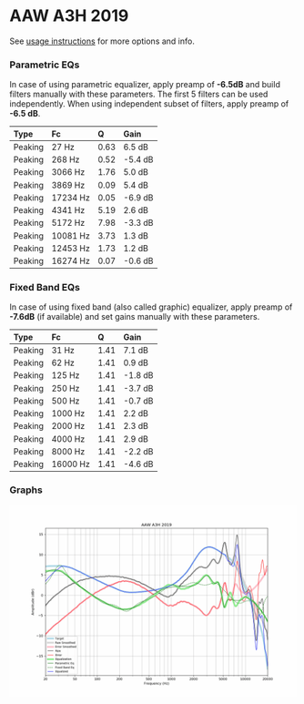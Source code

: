 # AAW A3H 2019
See [usage instructions](https://github.com/jaakkopasanen/AutoEq#usage) for more options and info.

### Parametric EQs
In case of using parametric equalizer, apply preamp of **-6.5dB** and build filters manually
with these parameters. The first 5 filters can be used independently.
When using independent subset of filters, apply preamp of **-6.5 dB**.

| Type    | Fc       |    Q | Gain    |
|:--------|:---------|:-----|:--------|
| Peaking | 27 Hz    | 0.63 | 6.5 dB  |
| Peaking | 268 Hz   | 0.52 | -5.4 dB |
| Peaking | 3066 Hz  | 1.76 | 5.0 dB  |
| Peaking | 3869 Hz  | 0.09 | 5.4 dB  |
| Peaking | 17234 Hz | 0.05 | -6.9 dB |
| Peaking | 4341 Hz  | 5.19 | 2.6 dB  |
| Peaking | 5172 Hz  | 7.98 | -3.3 dB |
| Peaking | 10081 Hz | 3.73 | 1.3 dB  |
| Peaking | 12453 Hz | 1.73 | 1.2 dB  |
| Peaking | 16274 Hz | 0.07 | -0.6 dB |

### Fixed Band EQs
In case of using fixed band (also called graphic) equalizer, apply preamp of **-7.6dB**
(if available) and set gains manually with these parameters.

| Type    | Fc       |    Q | Gain    |
|:--------|:---------|:-----|:--------|
| Peaking | 31 Hz    | 1.41 | 7.1 dB  |
| Peaking | 62 Hz    | 1.41 | 0.9 dB  |
| Peaking | 125 Hz   | 1.41 | -1.8 dB |
| Peaking | 250 Hz   | 1.41 | -3.7 dB |
| Peaking | 500 Hz   | 1.41 | -0.7 dB |
| Peaking | 1000 Hz  | 1.41 | 2.2 dB  |
| Peaking | 2000 Hz  | 1.41 | 2.3 dB  |
| Peaking | 4000 Hz  | 1.41 | 2.9 dB  |
| Peaking | 8000 Hz  | 1.41 | -2.2 dB |
| Peaking | 16000 Hz | 1.41 | -4.6 dB |

### Graphs
![](./AAW%20A3H%202019.png)